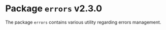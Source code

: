 # Package `errors` v2.3.0

The package `errors` contains various utility regarding errors management.
